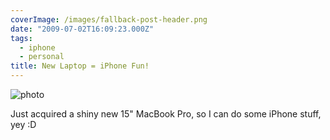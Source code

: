 ```yaml
---
coverImage: /images/fallback-post-header.png
date: "2009-07-02T16:09:23.000Z"
tags:
  - iphone
  - personal
title: New Laptop = iPhone Fun!
---
```


![photo](/wp-content/uploads/2009/07/photo.jpg "photo")

Just acquired a shiny new 15" MacBook Pro, so I can do some iPhone stuff, yey :D
